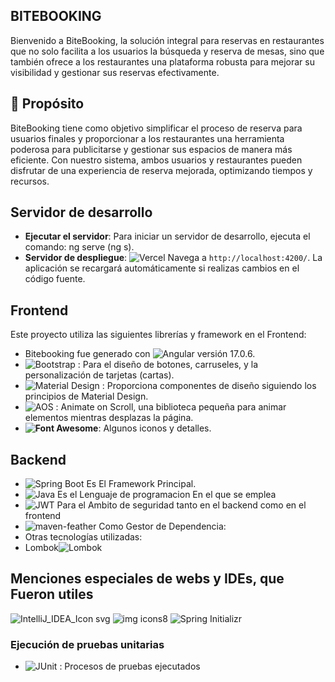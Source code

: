 ## BITEBOOKING

Bienvenido a BiteBooking, la solución integral para reservas en restaurantes que no solo facilita a los usuarios la búsqueda y reserva de mesas, sino que también ofrece a los restaurantes una plataforma robusta para mejorar su visibilidad y gestionar sus reservas efectivamente.

## 🌟 Propósito

BiteBooking tiene como objetivo simplificar el proceso de reserva para usuarios finales y proporcionar a los restaurantes una herramienta poderosa para publicitarse y gestionar sus espacios de manera más eficiente. Con nuestro sistema, ambos usuarios y restaurantes pueden disfrutar de una experiencia de reserva mejorada, optimizando tiempos y recursos.

## Servidor de desarrollo

- **Ejecutar el servidor**: Para iniciar un servidor de desarrollo, ejecuta el comando: ng serve (ng s).
- **Servidor de despliegue**: ![Vercel](https://img.shields.io/badge/vercel-%23000000.svg?style=flat-square&logo=vercel&logoColor=white)
Navega a `http://localhost:4200/`. La aplicación se recargará automáticamente si realizas cambios en el código fuente.

## Frontend

Este proyecto utiliza las siguientes librerías y framework en el Frontend:

- Bitebooking fue generado con ![Angular](https://img.shields.io/badge/Angular-DD0031?style=flat-square&logo=angular&logoColor=white)
 versión 17.0.6.
- ![Bootstrap](https://img.shields.io/badge/Bootstrap-563D7C?style=flat-square&logo=bootstrap&logoColor=white)
  : Para el diseño de botones, carruseles, y la personalización de tarjetas (cartas).
- ![Material Design](https://img.shields.io/badge/Material--UI-0081CB?style=flat-square&logo=material-ui&logoColor=white)
  : Proporciona componentes de diseño siguiendo los principios de Material Design.
- ![AOS](https://img.shields.io/badge/AOS-animate-0769AD?style=flat-square)
  : Animate on Scroll, una biblioteca pequeña para animar elementos mientras desplazas la página.
- **![Font Awesome](https://img.shields.io/badge/Font_Awesome-528DD7?style=flat-square&logo=font-awesome&logoColor=white)**: Algunos iconos y detalles. 


## Backend
- ![Spring Boot](https://img.shields.io/badge/Spring_Boot-6DB33F?style=flat-square&logo=spring-boot&logoColor=white) Es El Framework Principal.
- ![Java](https://img.shields.io/badge/Java-007396?style=flat-square&logo=openjdk&logoColor=white) Es el Lenguaje de programacion En el que se emplea
- ![JWT](https://img.shields.io/badge/JWT-black?style=flat-square&logo=json-web-tokens&logoColor=white) Para el Ambito de seguridad tanto en el backend como en el frontend
-  ![maven-feather](https://github.com/JehielL/bitebooking-frontend/assets/95054371/5de7f6f8-8247-4c41-a72d-cdff868d9a6b) Como Gestor de Dependencia: 
- Otras tecnologías utilizadas:
- Lombok![Lombok](https://github.com/JehielL/bitebooking-frontend/assets/95054371/743e36b8-2174-40f0-8c7e-c8051d963fa1)

## Menciones especiales de webs y IDEs, que Fueron utiles
![IntelliJ_IDEA_Icon svg](https://github.com/JehielL/bitebooking-frontend/assets/95054371/75b72b4f-0f30-4d62-aa1d-7a3aef335400)
![img icons8](https://github.com/JehielL/bitebooking-frontend/assets/95054371/dfcfe0c9-addd-4960-b8a5-8b6a1c9b1a3b)
![Spring Initializr](https://img.shields.io/badge/Spring_Initializr-6DB33F?style=flat-square&logo=spring&logoColor=white)

### Ejecución de pruebas unitarias

- ![JUnit](https://img.shields.io/badge/JUnit-25A162?style=flat-square&logo=junit5&logoColor=white) : Procesos de pruebas ejecutados

